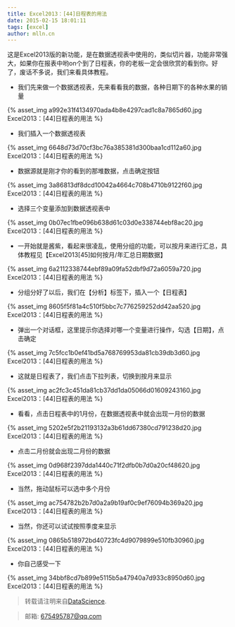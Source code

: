 ```yaml
---
title: Excel2013：[44]日程表的用法
date: 2015-02-15 18:01:11
tags: [excel]
author: mlln.cn
---
```

这是Excel2013版的新功能，是在数据透视表中使用的，类似切片器，功能非常强大，如果你在报表中哟on个到了日程表，你的老板一定会很欣赏的看到你。好了，废话不多说，我们来看具体教程。

- 我们先来做一个数据透视表，先来看看我的数据，各种日期下的各种水果的销量

{% asset_img a992e31f4134970ada4b8e4297cad1c8a7865d60.jpg Excel2013：[44]日程表的用法 %}

- 我们插入一个数据透视表

{% asset_img 6648d73d70cf3bc76a385381d300baa1cd112a60.jpg Excel2013：[44]日程表的用法 %}

- 数据源就是刚才你的看到的那堆数据，点击确定按钮

{% asset_img 3a86813df8dcd10042a4664c708b4710b9122f60.jpg Excel2013：[44]日程表的用法 %}

- 选择三个变量添加到数据透视表中

{% asset_img 0b07ec1fbe096b638d61c03d0e338744ebf8ac20.jpg Excel2013：[44]日程表的用法 %}

- 一开始就是酱紫，看起来很凌乱，使用分组的功能，可以按月来进行汇总，具体教程见【Excel2013[45]如何按月/年汇总日期数据】

{% asset_img 6a2112338744ebf89a09fa52dbf9d72a6059a720.jpg Excel2013：[44]日程表的用法 %}

- 分组分好了以后，我们在【分析】标签下，插入一个【日程表】

{% asset_img 8605f5f81a4c510f5bbc7c776259252dd42aa520.jpg Excel2013：[44]日程表的用法 %}

- 弹出一个对话框，这里提示你选择对哪一个变量进行操作，勾选【日期】，点击确定

{% asset_img 7c5fcc1b0ef41bd5a768769953da81cb39db3d60.jpg Excel2013：[44]日程表的用法 %}

- 这就是日程表了，我们点击下拉列表，切换到按月来显示

{% asset_img ac2fc3c451da81cb37dd1da05066d01609243160.jpg Excel2013：[44]日程表的用法 %}

- 看看，点击日程表中的1月份，在数据透视表中就会出现一月份的数据

{% asset_img 5202e5f2b21193132a3b61dd67380cd791238d20.jpg Excel2013：[44]日程表的用法 %}

- 点击二月份就会出现二月份的数据

{% asset_img 0d968f2397dda1440c71f2dfb0b7d0a20cf48620.jpg Excel2013：[44]日程表的用法 %}

- 当然，拖动鼠标可以选中多个月份

{% asset_img ac754782b2b7d0a2a9b19af0c9ef76094b369a20.jpg Excel2013：[44]日程表的用法 %}

- 当然，你还可以试试按照季度来显示

{% asset_img 0865b518972bd40723fc4d9079899e510fb30960.jpg Excel2013：[44]日程表的用法 %}

- 你自己感受一下

{% asset_img 34bbf8cd7b899e5115b5a47940a7d933c8950d60.jpg Excel2013：[44]日程表的用法 %}

> 转载请注明来自[DataScience](http://mlln.cn).

> 邮箱: 675495787@qq.com 
